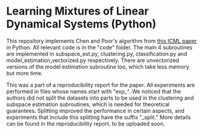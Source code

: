 # Learning Mixtures of Linear Dynamical Systems (Python)

This repository implements Chen and Poor's algorithm from [this ICML paper](https://arxiv.org/abs/2201.11211) in Python. All relevant code is in the "code" folder. The main 4 subroutines are implemented in subspace_est.py, clustering.py, classification.py and model_estimation_vectorized.py respectively. There are unvectorized versions of the model estimation subroutine too, which take less memory but more time.

This was a part of a reproducibility report for the paper. All experiments are performed in files whose names start with "exp_". We noticed that the authors did not split the datasets into parts to be used in the clustering and subspace estimation subroutines, which is needed for theoretical guarantees. Splitting improved the performance in certain aspects, and experiments that include this splitting have the suffix "_split." More details can be found in the reproducibility report, to be uploaded soon.
